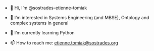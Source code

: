 - 👋 Hi, I’m @sostrades-etienne-tomiak
- 👀 I’m interested in Systems Engineering (and MBSE), Ontology and complex systems in general
- 🌱 I’m currently learning Python

- 📫 How to reach me: etienne.tomiak@sostrades.org

<!---
sostrades-etienne-tomiak/sostrades-etienne-tomiak is a ✨ special ✨ repository because its `README.md` (this file) appears on your GitHub profile.
You can click the Preview link to take a look at your changes.
--->
